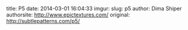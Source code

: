title: P5
date: 2014-03-01 16:04:33
imgur: 
slug: p5
author: Dima Shiper
authorsite: http://www.epictextures.com/
original: http://subtlepatterns.com/p5/
